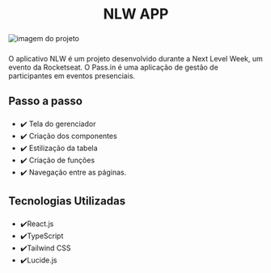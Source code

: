 <h1 align="center">NLW APP</h1>

###

<img src="https://i.im.ge/2024/04/05/WYh9fm.Projeto.png" alt="imagem do projeto">


###

<p align="left">O aplicativo NLW é um projeto desenvolvido durante a Next Level Week, um evento da Rocketseat. O Pass.in é uma aplicação de gestão de participantes em eventos presenciais.</p>

###

<h2 align="left">Passo a passo</h2>

###

<ul align="left">
    <li>✔️ Tela do gerenciador</li>
    <li>✔️ Criação dos componentes</li>
    <li>✔️ Estilização da tabela</li>
    <li>✔️ Criação de funções</li>
    <li>✔️ Navegação entre as páginas.</li>
</ul>

###

<h2 align="left">Tecnologias Utilizadas</h2>

###

<ul align="left">
    <li>✔️React.js</li>
    <li>✔️TypeScript</li>
    <li>✔️Tailwind CSS</li>
    <li>✔️Lucide.js</li>
</ul>

###
